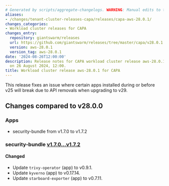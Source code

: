 ```yaml
---
# Generated by scripts/aggregate-changelogs. WARNING: Manual edits to this files will be overwritten.
aliases:
- /changes/tenant-cluster-releases-capa/releases/capa-aws-28.0.1/
changes_categories:
- Workload cluster releases for CAPA
changes_entry:
  repository: giantswarm/releases
  url: https://github.com/giantswarm/releases/tree/master/capa/v28.0.1
  version: aws-28.0.1
  version_tag: aws-28.0.1
date: '2024-08-26T12:00:00'
description: Release notes for CAPA workload cluster release aws-28.0.1, published
  on 26 August 2024, 12:00.
title: Workload cluster release aws-28.0.1 for CAPA
---
```


This release fixes an issue where certain apps installed during or before v25 will break due to API removals when upgrading to v29.

## Changes compared to v28.0.0

### Apps

- security-bundle from v1.7.0 to v1.7.2

### security-bundle [v1.7.0...v1.7.2](https://github.com/giantswarm/security-bundle/compare/v1.7.0...v1.7.2)

#### Changed

- Update `trivy-operator` (app) to v0.9.1.
- Update `kyverno` (app) to v0.17.14.
- Update `starboard-exporter` (app) to v0.7.11.
